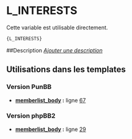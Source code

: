 # L_INTERESTS


Cette variable est utilisable directement.

```html
{L_INTERESTS}
```

##Description
[*Ajouter une description*](https://fa-tvars.appspot.com/var/L_INTERESTS)

## Utilisations dans les templates

### Version PunBB
* __[memberlist_body](../tpl/var/punbb/memberlist_body.md#readme) :__ ligne [67](../tpl/src/punbb/memberlist_body.tpl#L67)

### Version phpBB2
* __[memberlist_body](../tpl/var/subsilver/memberlist_body.md#readme) :__ ligne [29](../tpl/src/subsilver/memberlist_body.tpl#L29)